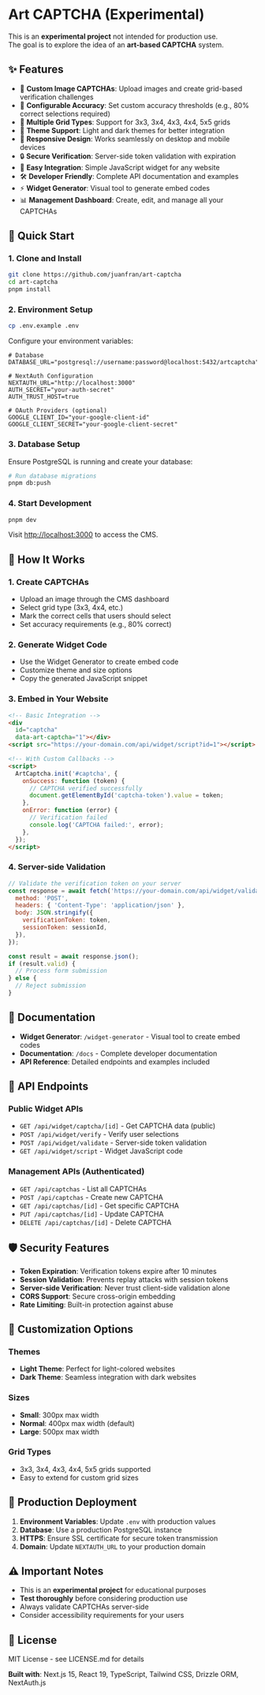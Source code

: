 # Art CAPTCHA (Experimental)

This is an **experimental project** not intended for production use.  
The goal is to explore the idea of an **art-based CAPTCHA** system.

## ✨ Features

- 🎨 **Custom Image CAPTCHAs**: Upload images and create grid-based verification challenges
- 🎯 **Configurable Accuracy**: Set custom accuracy thresholds (e.g., 80% correct selections required)
- 📐 **Multiple Grid Types**: Support for 3x3, 3x4, 4x3, 4x4, 5x5 grids
- 🌙 **Theme Support**: Light and dark themes for better integration
- 📱 **Responsive Design**: Works seamlessly on desktop and mobile devices
- 🔒 **Secure Verification**: Server-side token validation with expiration
- 🚀 **Easy Integration**: Simple JavaScript widget for any website
- 🛠 **Developer Friendly**: Complete API documentation and examples
- ⚡ **Widget Generator**: Visual tool to generate embed codes
- 📊 **Management Dashboard**: Create, edit, and manage all your CAPTCHAs

## 🚀 Quick Start

### 1. Clone and Install

```bash
git clone https://github.com/juanfran/art-captcha
cd art-captcha
pnpm install
```

### 2. Environment Setup

```bash
cp .env.example .env
```

Configure your environment variables:

```env
# Database
DATABASE_URL="postgresql://username:password@localhost:5432/artcaptcha"

# NextAuth Configuration
NEXTAUTH_URL="http://localhost:3000"
AUTH_SECRET="your-auth-secret"
AUTH_TRUST_HOST=true

# OAuth Providers (optional)
GOOGLE_CLIENT_ID="your-google-client-id"
GOOGLE_CLIENT_SECRET="your-google-client-secret"
```

### 3. Database Setup

Ensure PostgreSQL is running and create your database:

```bash
# Run database migrations
pnpm db:push
```

### 4. Start Development

```bash
pnpm dev
```

Visit [http://localhost:3000](http://localhost:3000) to access the CMS.

## 🎯 How It Works

### 1. Create CAPTCHAs

- Upload an image through the CMS dashboard
- Select grid type (3x3, 4x4, etc.)
- Mark the correct cells that users should select
- Set accuracy requirements (e.g., 80% correct)

### 2. Generate Widget Code

- Use the Widget Generator to create embed code
- Customize theme and size options
- Copy the generated JavaScript snippet

### 3. Embed in Your Website

```html
<!-- Basic Integration -->
<div
  id="captcha"
  data-art-captcha="1"></div>
<script src="https://your-domain.com/api/widget/script?id=1"></script>

<!-- With Custom Callbacks -->
<script>
  ArtCaptcha.init('#captcha', {
    onSuccess: function (token) {
      // CAPTCHA verified successfully
      document.getElementById('captcha-token').value = token;
    },
    onError: function (error) {
      // Verification failed
      console.log('CAPTCHA failed:', error);
    },
  });
</script>
```

### 4. Server-side Validation

```javascript
// Validate the verification token on your server
const response = await fetch('https://your-domain.com/api/widget/validate', {
  method: 'POST',
  headers: { 'Content-Type': 'application/json' },
  body: JSON.stringify({
    verificationToken: token,
    sessionToken: sessionId,
  }),
});

const result = await response.json();
if (result.valid) {
  // Process form submission
} else {
  // Reject submission
}
```

## 📖 Documentation

- **Widget Generator**: `/widget-generator` - Visual tool to create embed codes
- **Documentation**: `/docs` - Complete developer documentation
- **API Reference**: Detailed endpoints and examples included

## 🔧 API Endpoints

### Public Widget APIs

- `GET /api/widget/captcha/[id]` - Get CAPTCHA data (public)
- `POST /api/widget/verify` - Verify user selections
- `POST /api/widget/validate` - Server-side token validation
- `GET /api/widget/script` - Widget JavaScript code

### Management APIs (Authenticated)

- `GET /api/captchas` - List all CAPTCHAs
- `POST /api/captchas` - Create new CAPTCHA
- `GET /api/captchas/[id]` - Get specific CAPTCHA
- `PUT /api/captchas/[id]` - Update CAPTCHA
- `DELETE /api/captchas/[id]` - Delete CAPTCHA

## 🛡️ Security Features

- **Token Expiration**: Verification tokens expire after 10 minutes
- **Session Validation**: Prevents replay attacks with session tokens
- **Server-side Verification**: Never trust client-side validation alone
- **CORS Support**: Secure cross-origin embedding
- **Rate Limiting**: Built-in protection against abuse

## 🎨 Customization Options

### Themes

- **Light Theme**: Perfect for light-colored websites
- **Dark Theme**: Seamless integration with dark websites

### Sizes

- **Small**: 300px max width
- **Normal**: 400px max width (default)
- **Large**: 500px max width

### Grid Types

- 3x3, 3x4, 4x3, 4x4, 5x5 grids supported
- Easy to extend for custom grid sizes

## 🚀 Production Deployment

1. **Environment Variables**: Update `.env` with production values
2. **Database**: Use a production PostgreSQL instance
3. **HTTPS**: Ensure SSL certificate for secure token transmission
4. **Domain**: Update `NEXTAUTH_URL` to your production domain

## ⚠️ Important Notes

- This is an **experimental project** for educational purposes
- **Test thoroughly** before considering production use
- Always validate CAPTCHAs server-side
- Consider accessibility requirements for your users

## 📄 License

MIT License - see LICENSE.md for details

**Built with**: Next.js 15, React 19, TypeScript, Tailwind CSS, Drizzle ORM, NextAuth.js
